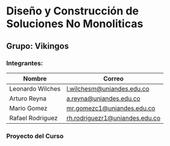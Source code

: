 # Diseño y Construcción de Soluciones No Monoliticas

## Grupo: Vikingos
### Integrantes:
| Nombre                        | Correo                                                            |
| ----------------------------- | ----------------------------------------------------------------- |
|Leonardo Wilches               |l.wilchesm@uniandes.edu.co                                         |
|Arturo Reyna                   |a.reyna@uniandes.edu.co                                            |
|Mario Gomez                    |mr.gomezc1@uniandes.edu.co                                         |
|Rafael Rodriguez               |rh.rodriguezr1@uniandes.edu.co                                     |

### Proyecto del Curso

